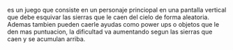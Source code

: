 es un juego que consiste en un personaje princiopal en una pantalla vertical que debe esquivar las sierras que le caen del cielo de forma aleatoria. Ademas tambien pueden caerle ayudas como power ups o objetos que le den mas puntuacion, la dificultad va aumentando segun las sierras que caen y se acumulan arriba.
